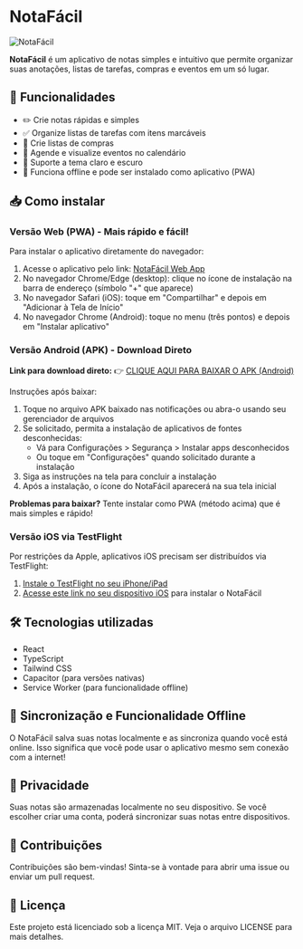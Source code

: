 
# NotaFácil

![NotaFácil](public/icons/icon-192x192.png)

**NotaFácil** é um aplicativo de notas simples e intuitivo que permite organizar suas anotações, listas de tarefas, compras e eventos em um só lugar.

## 🌟 Funcionalidades

- ✏️ Crie notas rápidas e simples
- ✅ Organize listas de tarefas com itens marcáveis
- 🛒 Crie listas de compras
- 📅 Agende e visualize eventos no calendário
- 🌙 Suporte a tema claro e escuro
- 📱 Funciona offline e pode ser instalado como aplicativo (PWA)

## 📥 Como instalar

### Versão Web (PWA) - Mais rápido e fácil!

Para instalar o aplicativo diretamente do navegador:

1. Acesse o aplicativo pelo link: [NotaFácil Web App](https://36199513-9819-4027-9168-b1abb3b8e3ee.lovableproject.com)
2. No navegador Chrome/Edge (desktop): clique no ícone de instalação na barra de endereço (símbolo "+" que aparece)
3. No navegador Safari (iOS): toque em "Compartilhar" e depois em "Adicionar à Tela de Início"
4. No navegador Chrome (Android): toque no menu (três pontos) e depois em "Instalar aplicativo"

### Versão Android (APK) - Download Direto

**Link para download direto:**
👉 [CLIQUE AQUI PARA BAIXAR O APK (Android)](https://36199513-9819-4027-9168-b1abb3b8e3ee.lovableproject.com/download/notafacil.apk)

Instruções após baixar:
1. Toque no arquivo APK baixado nas notificações ou abra-o usando seu gerenciador de arquivos
2. Se solicitado, permita a instalação de aplicativos de fontes desconhecidas:
   - Vá para Configurações > Segurança > Instalar apps desconhecidos
   - Ou toque em "Configurações" quando solicitado durante a instalação
3. Siga as instruções na tela para concluir a instalação
4. Após a instalação, o ícone do NotaFácil aparecerá na sua tela inicial

**Problemas para baixar?** Tente instalar como PWA (método acima) que é mais simples e rápido!

### Versão iOS via TestFlight

Por restrições da Apple, aplicativos iOS precisam ser distribuídos via TestFlight:

1. [Instale o TestFlight no seu iPhone/iPad](https://apps.apple.com/br/app/testflight/id899247664)
2. [Acesse este link no seu dispositivo iOS](https://testflight.apple.com/join/notafacil-code) para instalar o NotaFácil

## 🛠️ Tecnologias utilizadas

- React
- TypeScript
- Tailwind CSS
- Capacitor (para versões nativas)
- Service Worker (para funcionalidade offline)

## 🔄 Sincronização e Funcionalidade Offline

O NotaFácil salva suas notas localmente e as sincroniza quando você está online. Isso significa que você pode usar o aplicativo mesmo sem conexão com a internet!

## 📱 Privacidade

Suas notas são armazenadas localmente no seu dispositivo. Se você escolher criar uma conta, poderá sincronizar suas notas entre dispositivos.

## 🤝 Contribuições

Contribuições são bem-vindas! Sinta-se à vontade para abrir uma issue ou enviar um pull request.

## 📄 Licença

Este projeto está licenciado sob a licença MIT. Veja o arquivo LICENSE para mais detalhes.
